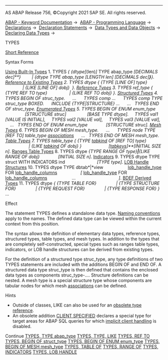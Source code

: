   

* * *

AS ABAP Release 756, ©Copyright 2021 SAP SE. All rights reserved.

[ABAP - Keyword Documentation](javascript:call_link\('abenabap.htm'\)) →  [ABAP - Programming Language](javascript:call_link\('abenabap_reference.htm'\)) →  [Declarations](javascript:call_link\('abendeclarations.htm'\)) →  [Declaration Statements](javascript:call_link\('abenabap_declarations.htm'\)) →  [Data Types and Data Objects](javascript:call_link\('abentypes_and_objects.htm'\)) →  [Declaring Data Types](javascript:call_link\('abentypes_statements.htm'\)) → 

TYPES

[Short Reference](javascript:call_link\('abaptypes_shortref.htm'\))

Syntax Forms

[Using Built-In Types](javascript:call_link\('abaptypes_simple.htm'\))
1\. TYPES *{* *{*dtype*\[*(len)*\]* TYPE abap\_type *\[*DECIMALS dec*\]**}*
        *|* *{*dtype TYPE abap\_type *\[*LENGTH len*\]* *\[*DECIMALS dec*\]**}**}*.
[Reference to Existing Types](javascript:call_link\('abaptypes_referring.htm'\))
2\. TYPES dtype *{* *{*TYPE *\[*LINE OF*\]* type*}*
              *|* *{*LIKE *\[*LINE OF*\]* dobj*}*  *}*.
[Reference Types](javascript:call_link\('abaptypes_references.htm'\))
3\. TYPES ref\_type *{* *{*TYPE REF TO type*}*
                 *|* *{*LIKE REF TO dobj*}* *}*.
[Structured Types](javascript:call_link\('abaptypes_struc.htm'\))
4\. TYPES BEGIN OF struc\_type.
     ...
     TYPES comp ...
     TYPES comp TYPE struc\_type BOXED.
     INCLUDE *{*TYPE*|*STRUCTURE*}* ...
     ...
  TYPES END OF struc\_type.
[Enumerated Types](javascript:call_link\('abaptypes_enum.htm'\))
5\. TYPES BEGIN OF ENUM enum\_type
                *\[*STRUCTURE struc*\]*
                *\[*BASE TYPE dtype*\]*.
    TYPES val1 *\[*VALUE IS INITIAL*\]*,
    TYPES val2 *\[*VALUE val*\]*,
    TYPES val3 *\[*VALUE val*\]*,
    ...
  TYPES END OF ENUM enum\_type
              *\[*STRUCTURE struc*\]*.
[Mesh Types](javascript:call_link\('abaptypes_mesh.htm'\))
6\. TYPES BEGIN OF MESH mesh\_type.
     ...
     TYPES node TYPE *\[*REF TO*\]* table\_type [associations](javascript:call_link\('abaptypes_mesh_association.htm'\))
     ...
  TYPES END OF MESH mesh\_type.
[Table Types](javascript:call_link\('abaptypes_itab.htm'\))
7\. TYPES table\_type *{* *{*TYPE [tabkind](javascript:call_link\('abaptypes_tabcat.htm'\)) OF *\[*REF TO*\]* type*}*
                   *|* *{*LIKE [tabkind](javascript:call_link\('abaptypes_tabcat.htm'\)) OF dobj*}* *}*
                     *\[*[tabkeys](javascript:call_link\('abaptypes_keydef.htm'\))*\]**\[*INITIAL SIZE n*\]*.
[Ranges Table Types](javascript:call_link\('abaptypes_ranges.htm'\))
8\. TYPES dtype *{*TYPE RANGE OF type*}**|**{*LIKE RANGE OF dobj*}*
              *\[*INITIAL SIZE n*\]*.
[Indicators](javascript:call_link\('abaptypes_indicators.htm'\))
9\. TYPES dtype TYPE struct WITH INDICATORS ind
                         *\[*TYPE type*\]*.
[LOB Handle Structures](javascript:call_link\('abaptypes_lob_handle.htm'\))
10\. TYPES dtype TYPE dbtab*|*view
                   [lob\_handle\_type](javascript:call_link\('abaptypes_lob_handle_type.htm'\)) FOR [lob\_handle\_columns](javascript:call_link\('abaptypes_lob_handle_columns.htm'\))
                  *\[* [lob\_handle\_type](javascript:call_link\('abaptypes_lob_handle_type.htm'\)) FOR [lob\_handle\_columns](javascript:call_link\('abaptypes_lob_handle_columns.htm'\))
                   ...                                   *\]*.
[BDEF Derived Types](javascript:call_link\('abenrpm_derived_types.htm'\))
11\. TYPES dtype *{* *{*TYPE TABLE FOR*}*
               *|* *{*TYPE STRUCTURE FOR*}*
               *|* *{*TYPE REQUEST FOR*}*
               *|* *{*TYPE RESPONSE FOR*}* *}* ...

Effect

The statement TYPES defines a standalone data type. [Naming conventions](javascript:call_link\('abennaming_conventions.htm'\)) apply to the names. The defined data type can be viewed within the current context from this position.

The syntax allows the definition of elementary data types, reference types, structured types, table types, and mesh types. In addition to the types that are completely self-constructed, special types such as ranges table types, indicators, or LOB handle structures can be derived from existing types.

For the definition of a structured type struc\_type, any type definitions of two TYPES statements are included with the additions BEGIN OF and END OF. A structured data type struc\_type is then defined that contains the enclosed data types as components struc\_type-.... Structure definitions can be nested. A mesh type is a special structure type whose components are tabular nodes for which mesh [associations](javascript:call_link\('abenmesh_association_glosry.htm'\) "Glossary Entry") can be defined.

Hints

-   Outside of classes, LIKE can also be used for an [obsolete type reference](javascript:call_link\('abenlike_obsolete.htm'\)).
-   An obsolete addition [CLIENT SPECIFIED](javascript:call_link\('abaptypes_client_specified.htm'\)) declares a special type for target areas for ABAP SQL queries for which [implicit client handling](javascript:call_link\('abenabap_sql_client_handling.htm'\)) is disabled.

Continue
[TYPES, TYPE abap\_type](javascript:call_link\('abaptypes_simple.htm'\))
[TYPES, TYPE, LIKE](javascript:call_link\('abaptypes_referring.htm'\))
[TYPES, REF TO](javascript:call_link\('abaptypes_references.htm'\))
[TYPES, BEGIN OF struct\_type](javascript:call_link\('abaptypes_struc.htm'\))
[TYPES, BEGIN OF ENUM enum\_type](javascript:call_link\('abaptypes_enum.htm'\))
[TYPES, BEGIN OF MESH mesh\_type](javascript:call_link\('abaptypes_mesh.htm'\))
[TYPES, TABLE OF](javascript:call_link\('abaptypes_itab.htm'\))
[TYPES, RANGE OF](javascript:call_link\('abaptypes_ranges.htm'\))
[TYPES, INDICATORS](javascript:call_link\('abaptypes_indicators.htm'\))
[TYPES, LOB HANDLE](javascript:call_link\('abaptypes_lob_handle.htm'\))